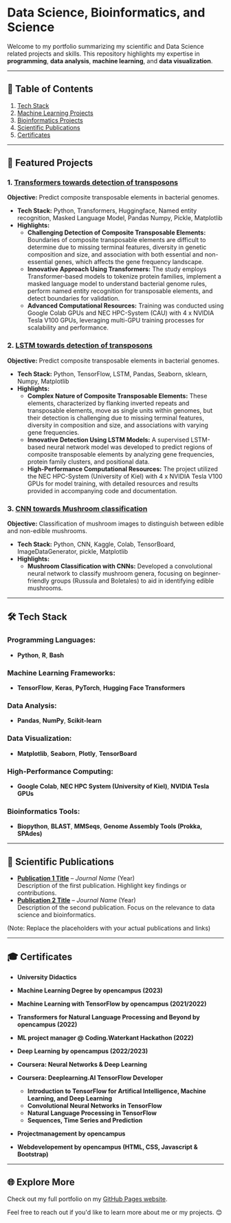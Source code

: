 # Data Science, Bioinformatics, and Science
Welcome to my portfolio summarizing my scientific and Data Science related projects and skills. This repository highlights my expertise in **programming**, **data analysis**, **machine learning**, and **data visualization**.

---

## 📑 Table of Contents
1. [Tech Stack](#-tech-stack)
2. [Machine Learning Projects](#-featured-projects)
3. [Bioinformatics Projects](#-bioinformatics-projects)
4. [Scientific Publications](#-scientific-publications)
5. [Certificates](#-certificates)

---

## 🚀 Featured Projects

### 1. [Transformers towards detection of transposons](https://github.com/DMH-biodatasci/Transformers-towards-detection-of-Transposons)
**Objective:** Predict composite transposable elements in bacterial genomes.  
- **Tech Stack:** Python, Transformers, Huggingface, Named entity recognition, Masked Language Model, Pandas Numpy, Pickle, Matplotlib  
- **Highlights:**
  - **Challenging Detection of Composite Transposable Elements:** Boundaries of composite transposable elements are difficult to determine due to missing terminal features, diversity in genetic composition and size, and association with both essential and non-essential genes, which affects the gene frequency landscape.
  - **Innovative Approach Using Transformers:** The study employs Transformer-based models to tokenize protein families, implement a masked language model to understand bacterial genome rules, perform named entity recognition for transposable elements, and detect boundaries for validation.
  - **Advanced Computational Resources:** Training was conducted using Google Colab GPUs and NEC HPC-System (CAU) with 4 x NVIDIA Tesla V100 GPUs, leveraging multi-GPU training processes for scalability and performance.

### 2. [LSTM towards detection of transposons](https://github.com/DMH-biodatasci/LSTM-towards-detection-of-transposons)
**Objective:** Predict composite transposable elements in bacterial genomes.  
- **Tech Stack:** Python, TensorFlow, LSTM, Pandas, Seaborn, sklearn, Numpy, Matplotlib  
- **Highlights:**
  - **Complex Nature of Composite Transposable Elements:** These elements, characterized by flanking inverted repeats and transposable elements, move as single units within genomes, but their detection is challenging due to missing terminal features, diversity in composition and size, and associations with varying gene frequencies.
  - **Innovative Detection Using LSTM Models:** A supervised LSTM-based neural network model was developed to predict regions of composite transposable elements by analyzing gene frequencies, protein family clusters, and positional data.
  - **High-Performance Computational Resources:** The project utilized the NEC HPC-System (University of Kiel) with 4 x NVIDIA Tesla V100 GPUs for model training, with detailed resources and results provided in accompanying code and documentation.

### 3. [CNN towards Mushroom classification](https://github.com/DMH-biodatasci/CNN-towards-Mushroom-classification)
**Objective:** Classification of mushroom images to distinguish between edible and non-edible mushrooms.  
- **Tech Stack:** Python, CNN, Kaggle, Colab, TensorBoard, ImageDataGenerator, pickle, Matplotlib  
- **Highlights:**
  - **Mushroom Classification with CNNs:** Developed a convolutional neural network to classify mushroom genera, focusing on beginner-friendly groups (Russula and Boletales) to aid in identifying edible mushrooms.

---

## 🛠️ Tech Stack
### **Programming Languages:**
- **Python**, **R**, **Bash**

### **Machine Learning Frameworks:**
- **TensorFlow**, **Keras**, **PyTorch**, **Hugging Face Transformers**

### **Data Analysis:**
- **Pandas**, **NumPy**, **Scikit-learn**

### **Data Visualization:**
- **Matplotlib**, **Seaborn**, **Plotly**, **TensorBoard**

### **High-Performance Computing:**
- **Google Colab**, **NEC HPC System (University of Kiel)**, **NVIDIA Tesla GPUs**

### **Bioinformatics Tools:**
- **Biopython**, **BLAST**, **MMSeqs**, **Genome Assembly Tools (Prokka, SPAdes)**

---

## 📰 Scientific Publications
- **[Publication 1 Title](#)** – _Journal Name_ (Year)  
  Description of the first publication. Highlight key findings or contributions.
- **[Publication 2 Title](#)** – _Journal Name_ (Year)  
  Description of the second publication. Focus on the relevance to data science and bioinformatics.
  
(Note: Replace the placeholders with your actual publications and links)

---

## 🎓 Certificates
- **University Didactics**
  
- **Machine Learning Degree by opencampus (2023)**

- **Machine Learning with TensorFlow by opencampus (2021/2022)**

- **Transformers for Natural Language Processing and Beyond by opencampus (2022)**

- **ML project manager @ Coding.Waterkant Hackathon (2022)**

- **Deep Learning by opencampus (2022/2023)**

- **Coursera: Neural Networks & Deep Learning**

- **Coursera: Deeplearning.AI TensorFlow Developer**
  - **Introduction to TensorFlow for Artifical Intelligence, Machine Learning, and Deep Learning**
  - **Convolutional Neural Networks in TensorFlow**
  - **Natural Language Processing in TensorFlow**
  - **Sequences, Time Series and Prediction**

- **Projectmanagement by opencampus**

- **Webdevelopement by opencampus (HTML, CSS, Javascript & Bootstrap)**  


---

## 🌐 Explore More
Check out my full portfolio on my [GitHub Pages website](https://dmh-biodatasci.github.io/Portfolio-Dustin-Martin-Hanke/).

Feel free to reach out if you'd like to learn more about me or my projects. 😊
